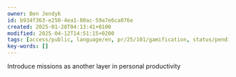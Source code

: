 ```yaml
---
owner: Ben Jendyk
id: b934f363-e250-4ea1-80ac-59a7e6ca076e
created: 2025-01-28T04:13:41+0100
modified: 2025-04-12T14:51:15+0200
tags: [access/public, language/en, pr/25/101/gamification, status/pending]
key-words: []
---
```


Introduce missions as another layer in personal productivity 
